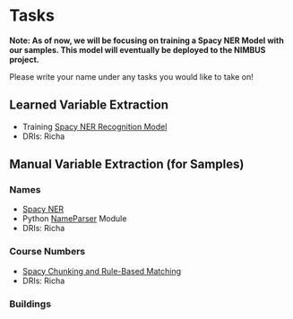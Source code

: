# Tasks

**Note: As of now, we will be focusing on training a Spacy NER Model with our samples. This model will eventually be deployed to the NIMBUS project.**

Please write your name under any tasks you would like to take on!

## Learned Variable Extraction

* Training [Spacy NER Recognition Model](https://spacy.io/usage/training)
* DRIs: Richa


## Manual Variable Extraction (for Samples)

### Names
* [Spacy NER](https://spacy.io/usage/linguistic-features#named-entities)
* Python [NameParser](https://nameparser.readthedocs.io/en/latest/) Module
* DRIs: Richa

### Course Numbers
* [Spacy Chunking and Rule-Based Matching](https://spacy.io/usage/rule-based-matching)
* DRIs: Richa
  
### Buildings





